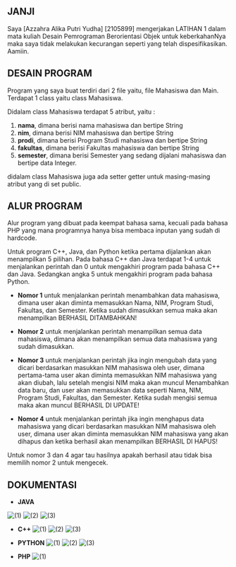 ## JANJI
Saya [Azzahra Alika Putri Yudha] [2105899]
mengerjakan LATIHAN 1 dalam mata kuliah Desain Pemrograman Berorientasi Objek
untuk keberkahanNya maka saya tidak melakukan kecurangan seperti yang telah dispesifikasikan.
Aamiin.

## DESAIN PROGRAM
Program yang saya buat terdiri dari 2 file yaitu, file Mahasiswa dan Main. Terdapat 1 class yaitu class Mahasiswa.

Didalam class Mahasiswa terdapat 5 atribut, yaitu : 
1. **nama**, dimana berisi nama mahasiswa dan bertipe String
2. **nim**, dimana berisi NIM mahasiswa dan bertipe String
3. **prodi**, dimana berisi Program Studi mahasiswa dan bertipe String
4. **fakultas**, dimana berisi Fakultas mahasiswa dan bertipe String
5. **semester**, dimana berisi Semester yang sedang dijalani mahasiswa dan bertipe data Integer.

didalam class Mahasiswa juga ada setter getter untuk masing-masing atribut yang di set public.

## ALUR PROGRAM
Alur program yang dibuat pada keempat bahasa sama, kecuali pada bahasa PHP yang mana programnya hanya bisa membaca inputan yang sudah di hardcode. 

Untuk program C++, Java, dan Python ketika pertama dijalankan akan menampilkan 5 pilihan. Pada bahasa C++ dan Java terdapat 1-4 untuk menjalankan perintah dan 0 untuk mengakhiri program pada bahasa C++ dan Java. Sedangkan angka 5 untuk mengakhiri program pada bahasa Python.

* **Nomor 1** 
untuk menjalankan perintah menambahkan data mahasiswa, dimana user akan diminta memasukkan Nama, NIM, Program Studi, Fakultas, dan Semester. Ketika sudah dimasukkan semua maka akan menampilkan BERHASIL DITAMBAHKAN!

* **Nomor 2** 
untuk menjalankan perintah menampilkan semua data mahasiswa, dimana akan menampilkan semua data mahasiswa yang sudah dimasukkan.

* **Nomor 3**
untuk menjalankan perintah jika ingin mengubah data yang dicari berdasarkan masukkan NIM mahasiswa oleh user, dimana pertama-tama user akan diminta memasukkan NIM mahasiswa yang akan diubah, lalu setelah mengisi NIM maka akan muncul Menambahkan data baru, dan user akan memasukkan data seperti Nama, NIM, Program Studi, Fakultas, dan Semester. Ketika sudah mengisi semua maka akan muncul BERHASIL DI UPDATE!

* **Nomor 4**
untuk menjalankan perintah jika ingin menghapus data mahasiswa yang dicari berdasarkan masukkan NIM mahasiswa oleh user, dimana user akan diminta memasukkan NIM mahasiswa yang akan dihapus dan ketika berhasil akan menampilkan BERHASIL DI HAPUS!

Untuk nomor 3 dan 4 agar tau hasilnya apakah berhasil atau tidak bisa memilih nomor 2 untuk mengecek.

## DOKUMENTASI
  * **JAVA**
  
![(1)](https://user-images.githubusercontent.com/101117829/219061719-df3ebd8e-de4f-4757-b4ac-9ce58e043d59.PNG)
![(2)](https://user-images.githubusercontent.com/101117829/219061942-82adb51c-699d-4d16-aea2-7cd27da74bdb.PNG)
![(3)](https://user-images.githubusercontent.com/101117829/219061970-2de5f12e-12d5-411c-9f1c-e07a8efb1394.PNG)

* **C++**
![(1)](https://user-images.githubusercontent.com/101117829/219062136-83b9381c-39cc-4ba4-8079-ffbb681d6dc5.PNG)
![(2)](https://user-images.githubusercontent.com/101117829/219062160-52f331be-dd46-487a-9598-fc747a1949bf.PNG)
![(3)](https://user-images.githubusercontent.com/101117829/219062218-86923610-196a-4beb-93b6-37c23b2388b8.PNG)

* **PYTHON**
![(1)](https://user-images.githubusercontent.com/101117829/219062345-188a891f-341b-44cb-a82d-765622982533.PNG)
![(2)](https://user-images.githubusercontent.com/101117829/219062374-96660c6f-9f4b-4d38-b14d-3941349e67f7.PNG)
![(3)](https://user-images.githubusercontent.com/101117829/219062402-4a53d146-3ceb-4e80-b292-09b4c7a3281f.PNG)

* **PHP**
 ![(1)](https://user-images.githubusercontent.com/101117829/219062609-87daa083-cbe7-4203-97f7-4479756988a9.PNG)
